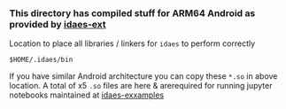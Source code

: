 ### This directory has compiled stuff for ARM64 Android as provided by [idaes-ext](https://github.com/IDAES/idaes-ext)

Location to place all libraries / linkers for `idaes` to perform correctly 
```
$HOME/.idaes/bin
```
If you have similar Android architecture you can copy these `*.so` in above location. A total of x5 `.so` files are here & arerequired for running jupyter notebooks maintained at [idaes-exxamples](https://github.com/IDAES/examples-pse/tree/main/scripts)
